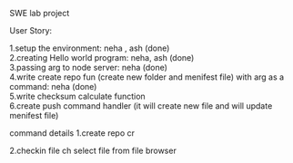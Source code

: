 SWE
lab project

User Story:

1.setup the environment: neha , ash (done)<br />
2.creating Hello world program: neha, ash (done)<br />
3.passing arg to node server: neha (done)<br />
4.write create repo fun (create new folder and menifest file) with arg as a command: neha (done)<br />
5.write checksum calculate function<br />
6.create push command handler (it will create new file and will update menifest file)<br />

command details
1.create repo
    cr <folderName>

2.checkin file
    ch <folderName>
    select file from file browser 

